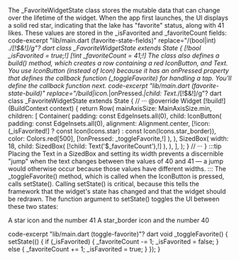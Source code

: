 The _FavoriteWidgetState class stores the mutable data
that can change over the lifetime of the widget.
When the app first launches, the UI displays a solid
red star, indicating that the lake has "favorite" status,
along with 41 likes. These values are stored in the
_isFavorited and _favoriteCount fields:
code-excerpt "lib/main.dart (favorite-state-fields)" replace="/(bool|int) .*/[!$&!]/g"?
dart
class _FavoriteWidgetState extends State<FavoriteWidget> {
  [!bool _isFavorited = true;!]
  [!int _favoriteCount = 41;!]
The class also defines a build() method,
which creates a row containing a red IconButton,
and Text.  You use IconButton (instead of Icon)
because it has an onPressed property that defines
the callback function (_toggleFavorite) for handling a tap.
You'll define the callback function next.
code-excerpt "lib/main.dart (favorite-state-build)" replace="/build|icon.*|onPressed.*|child: Text.*/[!$&!]/g"?
dart
class _FavoriteWidgetState extends State<FavoriteWidget> {
  // ···
  @override
  Widget [!build!](BuildContext context) {
    return Row(
      mainAxisSize: MainAxisSize.min,
      children: [
        Container(
          padding: const EdgeInsets.all(0),
          child: IconButton(
            padding: const EdgeInsets.all(0),
            alignment: Alignment.center,
            [!icon: (_isFavorited!]
                ? const Icon(Icons.star)
                : const Icon(Icons.star_border)),
            color: Colors.red[500],
            [!onPressed: _toggleFavorite,!]
          ),
        ),
        SizedBox(
          width: 18,
          child: SizedBox(
            [!child: Text('$_favoriteCount'),!]
          ),
        ),
      ],
    );
  }
  // ···
}
:::tip
Placing the Text in a SizedBox and setting its
width prevents a discernible "jump" when the text changes
between the values of 40 and 41 — a jump would
otherwise occur because those values have different widths.
:::
The _toggleFavorite() method, which is called when the
IconButton is pressed, calls setState().
Calling setState() is critical, because this
tells the framework that the widget's state has
changed and that the widget should be redrawn.
The function argument to setState() toggles the
UI between these two states:

A star icon and the number 41
A star_border icon and the number 40

code-excerpt "lib/main.dart (toggle-favorite)"?
dart
void _toggleFavorite() {
  setState(() {
    if (_isFavorited) {
      _favoriteCount -= 1;
      _isFavorited = false;
    } else {
      _favoriteCount += 1;
      _isFavorited = true;
    }
  });
}
